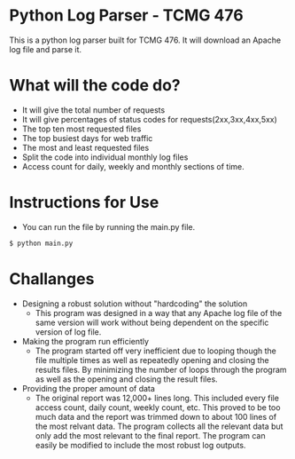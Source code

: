 # Python Log Parser - TCMG 476

This is a python log parser built for TCMG 476. It will download an Apache log file and parse it.

# What will the code do?

 - It will give the total number of requests 
 - It will give percentages of status codes for requests(2xx,3xx,4xx,5xx)
 - The top ten most requested files
 - The top busiest days for web traffic
 - The most and least requested files
 - Split the code into individual monthly log files
 - Access count for daily, weekly and monthly sections of time.


# Instructions for Use
  - You can run the file by running the main.py file.
 ```sh
$ python main.py
```

# Challanges
- Designing a robust solution without "hardcoding" the solution
    - This program was designed in a way that any Apache log file of the same version will work without being dependent on the specific version of log file.
- Making the program run efficiently
    - The program started off very inefficient due to looping though the file multiple times as well as repeatedly opening and closing the results files. By minimizing the number of loops through the program as well as the opening and closing the result files.
- Providing the proper amount of data
    - The original report was 12,000+ lines long. This included every file access count, daily count, weekly count, etc. This proved to be too much data and the report was trimmed down to about 100 lines of the most relvant data. The program collects all the relevant data but only add the most relevant to the final report. The program can easily be modified to include the most robust log outputs. 
